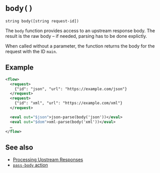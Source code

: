 # `body()`

```
string body([string request-id])

```

The `body` function provides access to an upstream response body. The result is
the raw body – if needed, parsing has to be done explictly.

When called without a parameter, the function returns the body for the request
with the ID `main`.


## Example

```xml
<flow>
  <request>
    {"id": "json", "url": "https://example.com/json"}
  </request>
  <request>
    {"id": "xml", "url": "https://example.com/xml"}
  </request>

  <eval out="$json">json-parse(body('json'))</eval>
  <eval out="$dom">xml-parse(body('xml'))</eval>
  …
</flow>
```

## See also

* [Processing Upstream Responses](/cookbook/upstream-response.md)
* [`pass-body` action](/reference/actions/pass-body.md)
